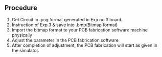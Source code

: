 ## Procedure

1. Get Circuit in .png format generated in Exp no.3 board.
2. Instruction of Exp.3 & save into .bmp(Bitmap format)
3. Import the bitmap format to your PCB fabrication software machine physically
4. Adjust the parameter in the PCB fabrication software
5. After completion of adjustment, the PCB fabrication will start as given in the simulator.
